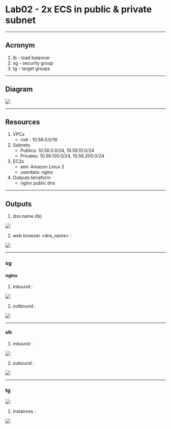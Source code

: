 # Lab02 - 2x ECS in public & private subnet

---

## Acronym
1. lb - load balancer
2. sg - security group
3. tg - target groups

---

## Diagram
[<img src="https://i.imgur.com/b89yXrS.png">](https://i.imgur.com/b89yXrS.png)

---

## Resources
1. VPCs
    * cidr : 10.56.0.0/16
2. Subnets
    * Publics: 10.56.0.0/24, 10.56.10.0/24
    * Privates: 10.56.100.0/24, 10.56.200.0/24
3. EC2s
    * ami: Amazon Linux 2
    * userdata: nginx
4. Outputs terraform
    * nginx public dns

---

## Outputs
1. dns name (lb)

[<img src="https://i.imgur.com/vqpEqwF.png">](https://i.imgur.com/vqpEqwF.png)

2. web browser <dns_name> :

[<img src="https://i.imgur.com/KL7x5il.png">](https://i.imgur.com/KL7x5il.png)

---

### sg 
#### nginx
1. inbound :

[<img src="blob:https://i.imgur.com/rLoWLo9.png">](https://i.imgur.com/rLoWLo9.png)

2. outbound :

[<img src="https://i.imgur.com/3cnjhFh.png">](https://i.imgur.com/3cnjhFh.png)

---

#### alb
1. inbound :

[<img src="https://i.imgur.com/Xr1Kqo7.png">](https://i.imgur.com/Xr1Kqo7.png)

2. oubound : 

[<img src="https://i.imgur.com/e75qVGH.png">](https://i.imgur.com/e75qVGH.png)

---

### tg
[<img src="https://i.imgur.com/ekr5UoS.png">](https://i.imgur.com/ekr5UoS.png)

1. instances :

[<img src="https://i.imgur.com/FtSjlfS.png">](https://i.imgur.com/FtSjlfS.png)
